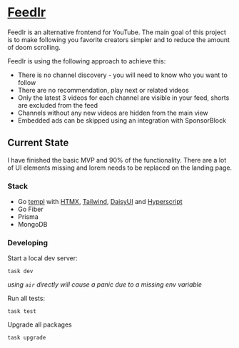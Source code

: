 # [Feedlr](https://feedlr.app)
Feedlr is an alternative frontend for YouTube. The main goal of this project is to make following you favorite creators simpler and to reduce the amount of doom scrolling.  

Feedlr is using the following approach to achieve this:
- There is no channel discovery - you will need to know who you want to follow
- There are no recommendation, play next or related videos
- Only the latest 3 videos for each channel are visible in your feed, shorts are excluded from the feed
- Channels without any new videos are hidden from the main view
- Embedded ads can be skipped using an integration with SponsorBlock

## Current State
I have finished the basic MVP and 90% of the functionality. There are a lot of UI elements missing and lorem needs to be replaced on the landing page.  

### Stack
- Go [templ](https://templ.guide/) with [HTMX](https://htmx.org/), [Tailwind](https://tailwindcss.com/), [DaisyUI](https://daisyui.com/) and [Hyperscript](https://hyperscript.org/)
- Go Fiber
- Prisma
- MongoDB

### Developing
Start a local dev server:
```
task dev
```
_using `air` directly will cause a panic due to a missing env variable_

Run all tests:
```
task test
```

Upgrade all packages
```
task upgrade
```
